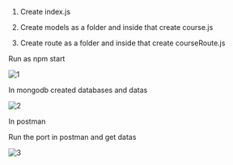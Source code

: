 1. Create index.js

2. Create models as a folder and inside that create  course.js

3. Create route as a folder and inside that create courseRoute.js

Run as npm start

![1](https://github.com/user-attachments/assets/f86d6ea0-a60f-452a-87fc-03f919dd5033)

In mongodb created databases and datas

![2](https://github.com/user-attachments/assets/36583def-f050-4d3c-a6b1-60f1a4a5a9a2)

In postman 

  Run the port in postman and get datas

![3](https://github.com/user-attachments/assets/b0eba7e7-2bad-4987-94a0-237d85c13140)




































































